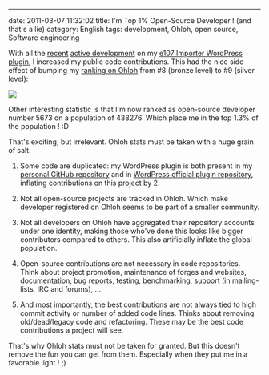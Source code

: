 ---
date: 2011-03-07 11:32:02
title: I'm Top 1% Open-Source Developer ! (and that's a lie)
category: English
tags: development, Ohloh, open source, Software engineering

With all the [recent](http://kevin.deldycke.com/2011/01/e107-importer-wordpress-plugin-v1-0-released/) [active development](http://kevin.deldycke.com/2011/03/e107-importer-1-1/) on my [e107 Importer WordPress plugin](http://wordpress.org/extend/plugins/e107-importer/), I increased my public code contributions. This had the nice side effect of bumping my [ranking on Ohloh](http://www.ohloh.net/accounts/kevin) from #8 (bronze level) to #9 (silver level):

![](/uploads/2011/ohloh-rank-from-bronze-to-silver.png)

Other interesting statistic is that I'm now ranked as open-source developer number 5673 on a population of 438276. Which place me in the top 1.3% of the population ! :D

That's exciting, but irrelevant. Ohloh stats must be taken with a huge grain of salt.

  1. Some code are duplicated: my WordPress plugin is both present in my [personal GitHub repository](http://github.com/kdeldycke/e107-importer) and in [WordPress official plugin repository](http://plugins.trac.wordpress.org/browser/e107-importer/), inflating contributions on this project by 2.

  2. Not all open-source projects are tracked in Ohloh. Which make developer registered on Ohloh seems to be part of a smaller community.

  3. Not all developers on Ohloh have aggregated their repository accounts under one identity, making those who've done this looks like bigger contributors compared to others. This also artificially inflate the global population.

  4. Open-source contributions are not necessary in code repositories. Think about project promotion, maintenance of forges and websites, documentation, bug reports, testing, benchmarking, support (in mailing-lists, IRC and forums), ...

  5. And most importantly, the best contributions are not always tied to high commit activity or number of added code lines. Thinks about removing old/dead/legacy code and refactoring. These may be the best code contributions a project will see.

That's why Ohloh stats must not be taken for granted. But this doesn't remove the fun you can get from them. Especially when they put me in a favorable light ! ;)
